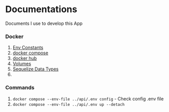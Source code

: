 # Documentations

Documents I use to develop this App

### Docker 
1. [Env Constants](https://stackoverflow.com/questions/42912755/how-to-create-a-db-for-mongodb-container-on-start-up)
2. [docker compose](https://medium.com/@chrischuck35/how-to-create-a-mysql-instance-with-docker-compose-1598f3cc1bee)
3. [docker hub](https://hub.docker.com/_/mysql)
4. [Volumes](https://stackoverflow.com/questions/38504257/mysql-scripts-in-docker-entrypoint-initdb-are-not-executed)
5. [Sequelize Data Types](https://sequelize.org/docs/v7/other-topics/other-data-types/)
6. 

### Commands
1. `docker compose --env-file ../api/.env config` - Check config .env file
2. `docker compose --env-file ../api/.env up --detach`
